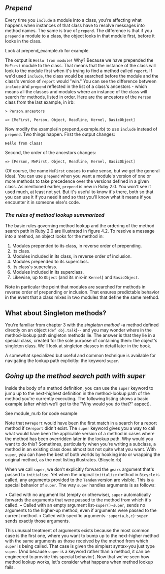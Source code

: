 ## *Prepend* ##
Every time you `include` a module into a class, you're affecting what happens when instances of that class have to resolve messages into method names. The same is true of `prepend`. The difference is that if you `prepend` a module to a class, the object looks in that module first, before it looks in the class.

Look at prepend_example.rb for example.

The output is `Hello from module!` Why? Because we have prepended the `MeFirst` module to the class. That means that the instance of the class will look to the module first when it's trying to find a method called `report`. If we'd used `include`, the class would be searched before the module and the class's version of `report` would "win."
  You can see the difference between `include` and `prepend` reflected in the list of a class's ancestors -
which means all the classes and modules where an instance of the class will search for methods, listed in order. Here are the ancestors of the `Person` class from the last example, in irb:

`> Person.ancestors`

`=> [MeFirst, Person, Object, Readline, Kernel, BasicObject]`

Now modify the example(in prepend_example.rb) to use `include` instead of `prepend`. Two things happen. First the output changes:

`Hello from class!`

Second, the order of the ancestors changes:

`=> [Person, MeFirst, Object, Readline, Kernel, BasicObject]`

(Of course, the name `MeFirst` ceases to make sense, but we get the general idea).
  You can use `prepend` when you want a module's version of one or more methods to take precedence over
the versions defined in a given class. As mentioned earlier, `prepend` is new in Ruby 2.0. You won't see it used much, at least not yet. But it's useful to know it's there, both so that you can use it if you need it and so that you'll know what it means if you encounter it in someone else's code.

### *The rules of method lookup summarized* ###
The basic rules governing method lookup and the ordering of the method search path in Ruby 2.0 are illustrated in figure 4.2.
  To resolve a message into a method, an object looks for the method in:

  1. Modules prepended to its class, in reverse order of prepending.
  2. Its class.
  3. Modules included in its class, in reverse order of inclusion.
  4. Modules prepended to its superclass.
  5. Its class's superclass.
  6. Modules included in its superclass.
  7. Likewise, up to `Object` (and its mix-in `Kernel`) and `BasicObject`.

Note in particular the point that modules are searched for methods in reverse order of prepending or inclusion. That ensures predictable behavior in the event that a class mixes in two modules that define the same method.

## **What about Singleton methods?** ##
You're familiar from chapter 3 with the *singleton method* -a method defined directly on an object (`def obj.talk`)-- and you may wonder where in the method-lookup path singleton methods lie. The answer is that they lie in a special class, created for the sole purpose of containing them: the object's singleton class. We'll look at singleton classes in detail later in the book.

A somewhat specialized but useful and common technique is available for navigating the lookup path explicitly: the keyword `super`.

## *Going up the method search path with super* ##
Inside the body of a method definition, you can use the `super` keyword
to jump up to the next-highest definition in the method-lookup path of the method you're currently executing.
  The following listing shows a basic example (after which we'll get to the "Why would you do that?"
aspect).

See module_m.rb for code example

Note that `M#report` would have been the first match in a search for a report method if `C#report` didn't exist. The `super` keyword gives you a way to call what would have been the applicable version of a method in cases where the method has been overridden later in the lookup path. Why would you want to do this?
  Sometimes, particularly when you're writing a subclass, a method in an existing class does almost but
not quite what you want. With `super`, you can have the best of both worlds by hooking into or wrapping the original method, as the next listing illustrates. (Bicycle.rb)

  When we call `super`, we don't explicitly forward the `gears` argument that's passed to `initialize`.
Yet when the original `initialize` method in `Bicycle` is called, any arguments provided to the `Tandem` version are visible. This is a special behavior of `super`. The way `super` handles arguments is as follows:

  • Called with no argument list (empty or otherwise), `super` automatically forwards the arguments that were passed to the method from which it's called.
  • Called with an empty argument list-`super()`-`super`, sends no arguments to the higher-up method, even if arguments were passed to the current method.
  • Called with specific arguments -`super(a,b,c)`-`super` sends exactly those arguments.

This unusual treatment of arguments exists because the most common case is the first one, where you want to bump up to the next-higher method with the same arguments as those received by the method from which `super` is being called. That case is given the simplest syntax-you just type `super`. (And because `super` is a keyword rather than a method, it can be engineered to provide this special behavior).
  Now that we've seen how method lookup works, let's consider what happens when method lookup fails. 
